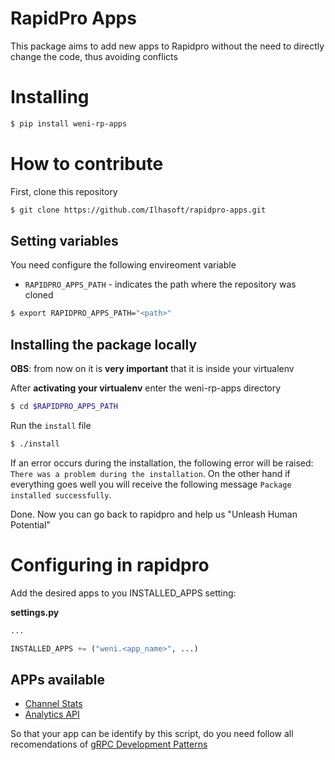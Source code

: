 # RapidPro Apps
This package aims to add new apps to Rapidpro without the need to directly change the code, thus avoiding conflicts

# Installing
```sh
$ pip install weni-rp-apps
```


# How to contribute
First, clone this repository
```sh
$ git clone https://github.com/Ilhasoft/rapidpro-apps.git
```

## Setting variables
You need configure the following envireoment variable
- `RAPIDPRO_APPS_PATH` - indicates the path where the repository was cloned
```sh
$ export RAPIDPRO_APPS_PATH="<path>"
```

## Installing the package locally
**OBS**: from now on it is **very important** that it is inside your virtualenv  

After **activating your virtualenv** enter the weni-rp-apps directory
```sh
$ cd $RAPIDPRO_APPS_PATH
```
Run the `install` file
```sh
$ ./install
```

If an error occurs during the installation, the following error will be raised: `There was a problem during the installation`. On the other hand if everything goes well you will receive the following message `Package installed successfully`.  

Done. Now you can go back to rapidpro and help us "Unleash Human Potential"

# Configuring in rapidpro
Add the desired apps to you INSTALLED_APPS setting:

**settings.py**
```python
...

INSTALLED_APPS += ("weni.<app_name>", ...)
```
## APPs available

- [Channel Stats](channel_stats/README.md)
- [Analytics API](analytics_api/README.md)


So that your app can be identify by this script, do you need follow all recomendations of [gRPC Development Patterns](https://github.com/Ilhasoft/rapidpro-apps/wiki/gRPC-Development-Patterns)